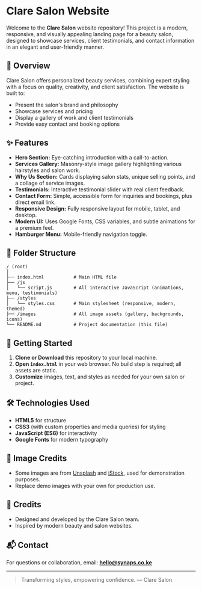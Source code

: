 # Clare Salon Website

Welcome to the **Clare Salon** website repository! This project is a modern, responsive, and visually appealing landing page for a beauty salon, designed to showcase services, client testimonials, and contact information in an elegant and user-friendly manner.

## 🌟 Overview
Clare Salon offers personalized beauty services, combining expert styling with a focus on quality, creativity, and client satisfaction. The website is built to:
- Present the salon's brand and philosophy
- Showcase services and pricing
- Display a gallery of work and client testimonials
- Provide easy contact and booking options

## ✨ Features
- **Hero Section:** Eye-catching introduction with a call-to-action.
- **Services Gallery:** Masonry-style image gallery highlighting various hairstyles and salon work.
- **Why Us Section:** Cards displaying salon stats, unique selling points, and a collage of service images.
- **Testimonials:** Interactive testimonial slider with real client feedback.
- **Contact Form:** Simple, accessible form for inquiries and bookings, plus direct email link.
- **Responsive Design:** Fully responsive layout for mobile, tablet, and desktop.
- **Modern UI:** Uses Google Fonts, CSS variables, and subtle animations for a premium feel.
- **Hamburger Menu:** Mobile-friendly navigation toggle.

## 📁 Folder Structure
```
/ (root)
│
├── index.html           # Main HTML file
├── /js
│   └── script.js        # All interactive JavaScript (animations, menu, testimonials)
├── /styles
│   └── styles.css       # Main stylesheet (responsive, modern, themed)
├── /images              # All image assets (gallery, backgrounds, icons)
└── README.md            # Project documentation (this file)
```

## 🚀 Getting Started
1. **Clone or Download** this repository to your local machine.
2. **Open `index.html`** in your web browser. No build step is required; all assets are static.
3. **Customize** images, text, and styles as needed for your own salon or project.

## 🛠️ Technologies Used
- **HTML5** for structure
- **CSS3** (with custom properties and media queries) for styling
- **JavaScript (ES6)** for interactivity
- **Google Fonts** for modern typography

## 📸 Image Credits
- Some images are from [Unsplash](https://unsplash.com/) and [iStock](https://www.istockphoto.com/), used for demonstration purposes.
- Replace demo images with your own for production use.

## 🙏 Credits
- Designed and developed by the Clare Salon team.
- Inspired by modern beauty and salon websites.

## 📬 Contact
For questions or collaboration, email: **hello@synaps.co.ke**

---

> Transforming styles, empowering confidence. — Clare Salon 
